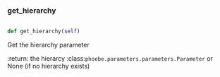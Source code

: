 ### get\_hierarchy
```py

def get_hierarchy(self)

```



Get the hierarchy parameter

:return: the hierarcy :class:`phoebe.parameters.parameters.Parameter`
    or None (if no hierarchy exists)


